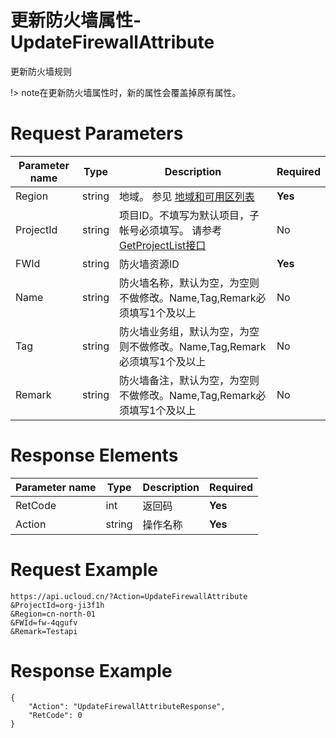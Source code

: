 # 更新防火墙属性-UpdateFirewallAttribute

更新防火墙规则

!> note在更新防火墙属性时，新的属性会覆盖掉原有属性。

# Request Parameters
|Parameter name|Type|Description|Required|
|---|---|---|---|
|Region|string|地域。 参见 [地域和可用区列表](api/summary/regionlist)|**Yes**|
|ProjectId|string|项目ID。不填写为默认项目，子帐号必须填写。 请参考[GetProjectList接口](api/summary/get_project_list)|No|
|FWId|string|防火墙资源ID|**Yes**|
|Name|string|防火墙名称，默认为空，为空则不做修改。Name,Tag,Remark必须填写1个及以上|No|
|Tag|string|防火墙业务组，默认为空，为空则不做修改。Name,Tag,Remark必须填写1个及以上|No|
|Remark|string|防火墙备注，默认为空，为空则不做修改。Name,Tag,Remark必须填写1个及以上|No|

# Response Elements
|Parameter name|Type|Description|Required|
|---|---|---|---|
|RetCode|int|返回码|**Yes**|
|Action|string|操作名称|**Yes**|

# Request Example
```
https://api.ucloud.cn/?Action=UpdateFirewallAttribute
&ProjectId=org-ji3f1h
&Region=cn-north-01
&FWId=fw-4qgufv
&Remark=Testapi
```

# Response Example
```
{
    "Action": "UpdateFirewallAttributeResponse", 
    "RetCode": 0
}
```

